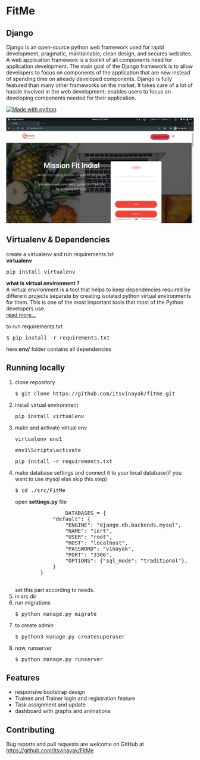 # FitMe


## Django

Django is an open-source python web framework used for rapid development, pragmatic, maintainable, clean design, and secures websites. A web application framework is a toolkit of all components need for application development. The main goal of the Django framework is to allow developers to focus on components of the application that are new instead of spending time on already developed components. Django is fully featured than many other frameworks on the market. It takes care of a lot of hassle involved in the web development; enables users to focus on developing components needed for their application.



[![Made with python](http://ForTheBadge.com/images/badges/made-with-python.svg)](https://github.com/itsvinayak/fitme)

<img src="screenfit.png"/>


## Virtualenv & Dependencies

create a virtualenv and run requirements.txt<br/>
<b>virtualenv</b>

<pre>pip install virtualenv</pre>

<b> what is virtual environment ? </b><br/>
A virtual environment is a tool that helps to keep dependencies required by different projects separate by creating isolated python virtual environments for them. This is one of the most important tools that most of the Python developers use.
<br/>
<a href="https://www.geeksforgeeks.org/python-virtual-environment/" >read more... </a>

to run requirements.txt

<pre>$ pip install -r requirements.txt</pre>
 
here <b>env/</b> folder contains all dependencies


## Running locally

<ol>
  <li>
      clone repository 
      <pre>$ git clone https://github.com/itsvinayak/fitme.git</pre>
  </li>
  <li> 
     install virtual environment
     <pre>pip install virtualenv</pre>
 </li>
  <li>
    make and activate virtual env
   <pre>virtualenv env1</pre>
   <pre>env1\Scripts\activate</pre>
   <pre>pip install -r requirements.txt</pre>
  <li>
     make database settings and connect it to your local database(if you want to use mysql else skip this step) 
    <pre>$ cd ./src/FitMe </pre>
    open <b>settings.py</b> file
    <pre>
                DATABASES = {
            "default": {
                "ENGINE": "django.db.backends.mysql",
                "NAME": "iert",
                "USER": "root",
                "HOST": "localhost",
                "PASSWORD": "vinayak",
                "PORT": "3306",
                "OPTIONS": {"sql_mode": "traditional"},
            }
        }
   </pre>
   set this part according to needs.
  </li>
 <li> in src dir </li>
  <li>
    run migrations 
    <pre>$ python manage.py migrate</pre>
  </li>
  <li>
    to create admin 
   <pre>$ python3 manage.py createsuperuser</pre>
  <li>
    now, runserver 
    <pre>$ python manage.py runserver</pre>
  </li>
 
 </ol>




## Features

<ul>
  <li>responsive bootstrap design </li>
  <li>Trainee and Trainer login and registration feature</li>
  <li>Task assignment and update </li>
  <li>dashboard with graphs and animations</li>
</ul>



## Contributing

Bug reports and pull requests are welcome on GitHub at https://github.com/itsvinayak/FitMe 
